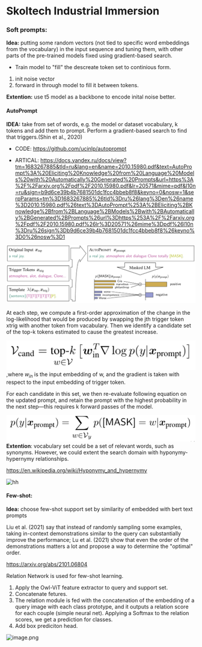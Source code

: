 # Skoltech Industrial Immersion

### Soft prompts:
**Idea:** putting some random vectors (not tied to specific word embeddings from the vocabulary) in the input sequence and tuning them, with other parts of the pre-trained models fixed using gradient-based search.

- Train model to "fill" the descreate token set to continious form.
1. init noise vector
2. forward in through model to fill it between tokens.

**Extention:** use t5 model as a backbone to encode inital noise better.

#### AutoPrompt 
**IDEA:** take from set of words, e.g. the model or dataset vocabulary, k tokens and add them to prompt. Perform a gradient-based search to find that triggers.(Shin et al., 2020) 
- CODE: https://github.com/ucinlp/autoprompt

- ARTICAL: https://docs.yandex.ru/docs/view?tm=1683267885&tld=ru&lang=en&name=2010.15980.pdf&text=AutoPrompt%3A%20Eliciting%20Knowledge%20from%20Language%20Models%20with%20Automatically%20Generated%20Prompts&url=https%3A%2F%2Farxiv.org%2Fpdf%2F2010.15980.pdf&lr=20571&mime=pdf&l10n=ru&sign=b9d6ce39b4b7681501dc1fcc4bbeb8f8&keyno=0&nosw=1&serpParams=tm%3D1683267885%26tld%3Dru%26lang%3Den%26name%3D2010.15980.pdf%26text%3DAutoPrompt%253A%2BEliciting%2BKnowledge%2Bfrom%2BLanguage%2BModels%2Bwith%2BAutomatically%2BGenerated%2BPrompts%26url%3Dhttps%253A%2F%2Farxiv.org%2Fpdf%2F2010.15980.pdf%26lr%3D20571%26mime%3Dpdf%26l10n%3Dru%26sign%3Db9d6ce39b4b7681501dc1fcc4bbeb8f8%26keyno%3D0%26nosw%3D1

![autoprompt](autoprompt.png)


At each step, we compute a first-order approximation of the change in the log-likelihood
that would be produced by swapping the jth trigger token xtrig with another token from vacabulary. Then we identify a candidate set of the top-k tokens estimated to cause the greatest increase.

![autoprompt](eq2.png)
,where $w_{in}$ is the input embedding of w, and the gradient is taken with respect to the input embedding of trigger token.

For each candidate in this set, we then re-evaluate following equation on the updated prompt, and retain the prompt with the highest probability in the next step—this requires k forward passes of the model.


![autoprompt](eq1.png)
**Extention**: vocabulary set could be a set of relevant words, such as synonyms. However, we could extent the search domain with hyponymy-hypernymy relationships.

https://en.wikipedia.org/wiki/Hyponymy_and_hypernymy

![hh](https://upload.wikimedia.org/wikipedia/commons/thumb/b/b4/Hyponym_and_hypernym.svg/1920px-Hyponym_and_hypernym.svg.png)

#### Few-shot: 

**Idea:** choose few-shot support set by similarity of embedded with bert text prompts 

Liu et al. (2021) say that instead of randomly sampling some examples, taking in-context demonstrations similar to the query can substantially improve the performance; Lu et al. (2021) show that even the order of the demonstrations matters a lot and propose a way to determine the "optimal" order.

https://arxiv.org/abs/2101.06804

Relation Network is used for few-shot learning. 

1. Apply the Owl-ViT feature extractor to query and support set.
2. Concatenate fetures. 
3. The relation module is fed with the concatenation of the embedding of a query image with each class prototype, and it outputs a relation score for each couple (simple neural net). Applying a Softmax to the relation scores, we get a prediction for classes.
4. Add box prediciton head.

![image.png](attachment:9b1b0a67-4120-4983-aba1-d8245b06375a.png)

